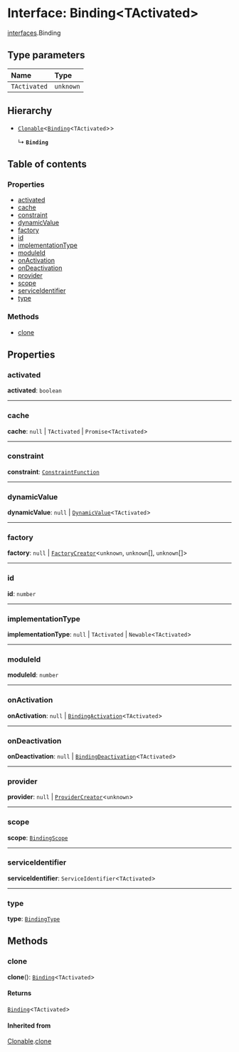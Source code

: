 # Interface: Binding\<TActivated>

[interfaces](/auto-docs/editor/modules/interfaces.md).Binding

## Type parameters

| Name | Type |
| :------ | :------ |
| `TActivated` | `unknown` |

## Hierarchy

* [`Clonable`](/auto-docs/editor/interfaces/interfaces.Clonable.md)<[`Binding`](/auto-docs/editor/interfaces/interfaces.Binding.md)<`TActivated`>>

  ↳ **`Binding`**

## Table of contents

### Properties

* [activated](/auto-docs/editor/interfaces/interfaces.Binding.md#activated)
* [cache](/auto-docs/editor/interfaces/interfaces.Binding.md#cache)
* [constraint](/auto-docs/editor/interfaces/interfaces.Binding.md#constraint)
* [dynamicValue](/auto-docs/editor/interfaces/interfaces.Binding.md#dynamicvalue)
* [factory](/auto-docs/editor/interfaces/interfaces.Binding.md#factory)
* [id](/auto-docs/editor/interfaces/interfaces.Binding.md#id)
* [implementationType](/auto-docs/editor/interfaces/interfaces.Binding.md#implementationtype)
* [moduleId](/auto-docs/editor/interfaces/interfaces.Binding.md#moduleid)
* [onActivation](/auto-docs/editor/interfaces/interfaces.Binding.md#onactivation)
* [onDeactivation](/auto-docs/editor/interfaces/interfaces.Binding.md#ondeactivation)
* [provider](/auto-docs/editor/interfaces/interfaces.Binding.md#provider)
* [scope](/auto-docs/editor/interfaces/interfaces.Binding.md#scope)
* [serviceIdentifier](/auto-docs/editor/interfaces/interfaces.Binding.md#serviceidentifier)
* [type](/auto-docs/editor/interfaces/interfaces.Binding.md#type)

### Methods

* [clone](/auto-docs/editor/interfaces/interfaces.Binding.md#clone)

## Properties

### activated

**activated**: `boolean`

***

### cache

**cache**: `null` | `TActivated` | `Promise`<`TActivated`>

***

### constraint

**constraint**: [`ConstraintFunction`](/auto-docs/editor/interfaces/interfaces.ConstraintFunction.md)

***

### dynamicValue

**dynamicValue**: `null` | [`DynamicValue`](/auto-docs/editor/types/interfaces.DynamicValue.md)<`TActivated`>

***

### factory

**factory**: `null` | [`FactoryCreator`](/auto-docs/editor/types/interfaces.FactoryCreator.md)<`unknown`, `unknown`\[], `unknown`\[]>

***

### id

**id**: `number`

***

### implementationType

**implementationType**: `null` | `TActivated` | `Newable`<`TActivated`>

***

### moduleId

**moduleId**: `number`

***

### onActivation

**onActivation**: `null` | [`BindingActivation`](/auto-docs/editor/types/interfaces.BindingActivation.md)<`TActivated`>

***

### onDeactivation

**onDeactivation**: `null` | [`BindingDeactivation`](/auto-docs/editor/types/interfaces.BindingDeactivation.md)<`TActivated`>

***

### provider

**provider**: `null` | [`ProviderCreator`](/auto-docs/editor/types/interfaces.ProviderCreator.md)<`unknown`>

***

### scope

**scope**: [`BindingScope`](/auto-docs/editor/types/interfaces.BindingScope.md)

***

### serviceIdentifier

**serviceIdentifier**: `ServiceIdentifier`<`TActivated`>

***

### type

**type**: [`BindingType`](/auto-docs/editor/types/interfaces.BindingType.md)

## Methods

### clone

**clone**(): [`Binding`](/auto-docs/editor/interfaces/interfaces.Binding.md)<`TActivated`>

#### Returns

[`Binding`](/auto-docs/editor/interfaces/interfaces.Binding.md)<`TActivated`>

#### Inherited from

[Clonable](/auto-docs/editor/interfaces/interfaces.Clonable.md).[clone](/auto-docs/editor/interfaces/interfaces.Clonable.md#clone)
